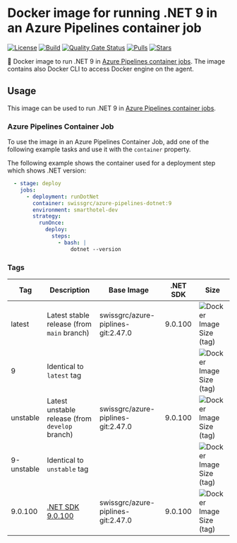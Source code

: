 # Docker image for running .NET 9 in an Azure Pipelines container job

<!-- markdownlint-disable MD013 -->
[![License](https://img.shields.io/badge/license-MIT-blue.svg?style=flat-square)](https://github.com/swissgrc/docker-azure-pipelines-dotnet-9/blob/main/LICENSE) [![Build](https://img.shields.io/github/actions/workflow/status/swissgrc/docker-azure-pipelines-dotnet-9/publish.yml?branch=develop&style=flat-square)](https://github.com/swissgrc/docker-azure-pipelines-dotnet-9/actions/workflows/publish.yml) [![Quality Gate Status](https://sonarcloud.io/api/project_badges/measure?project=swissgrc_docker-azure-pipelines-dotnet-9&metric=alert_status)](https://sonarcloud.io/summary/new_code?id=swissgrc_docker-azure-pipelines-dotnet-9) [![Pulls](https://img.shields.io/docker/pulls/swissgrc/azure-pipelines-dotnet.svg?style=flat-square)](https://hub.docker.com/r/swissgrc/azure-pipelines-dotnet) [![Stars](https://img.shields.io/docker/stars/swissgrc/azure-pipelines-dotnet.svg?style=flat-square)](https://hub.docker.com/r/swissgrc/azure-pipelines-dotnet)
<!-- markdownlint-restore -->

🐳 Docker image to run .NET 9 in [Azure Pipelines container jobs].
The image contains also Docker CLI to access Docker engine on the agent.

## Usage

This image can be used to run .NET 9 in [Azure Pipelines container jobs].

### Azure Pipelines Container Job

To use the image in an Azure Pipelines Container Job, add one of the following example tasks and use it with the `container` property.

The following example shows the container used for a deployment step which shows .NET version:

```yaml
  - stage: deploy
    jobs:
      - deployment: runDotNet
        container: swissgrc/azure-pipelines-dotnet:9
        environment: smarthotel-dev
        strategy:
          runOnce:
            deploy:
              steps:
                - bash: |
                    dotnet --version
```

### Tags

| Tag        | Description                                                                                   | Base Image                         | .NET SDK | Size                                                                                                                              |
|------------|-----------------------------------------------------------------------------------------------|------------------------------------|----------|-----------------------------------------------------------------------------------------------------------------------------------|
| latest     | Latest stable release (from `main` branch)                                                    | swissgrc/azure-piplines-git:2.47.0 | 9.0.100  | ![Docker Image Size (tag)](https://img.shields.io/docker/image-size/swissgrc/azure-pipelines-dotnet/latest?style=flat-square)     |
| 9          | Identical to `latest` tag                                                                     |                                    |          | ![Docker Image Size (tag)](https://img.shields.io/docker/image-size/swissgrc/azure-pipelines-dotnet/9?style=flat-square)          |
| unstable   | Latest unstable release (from `develop` branch)                                               | swissgrc/azure-piplines-git:2.47.0 | 9.0.100  | ![Docker Image Size (tag)](https://img.shields.io/docker/image-size/swissgrc/azure-pipelines-dotnet/unstable?style=flat-square)   |
| 9-unstable | Identical to `unstable` tag                                                                   |                                    |          | ![Docker Image Size (tag)](https://img.shields.io/docker/image-size/swissgrc/azure-pipelines-dotnet/9-unstable?style=flat-square) |
| 9.0.100    | [.NET SDK 9.0.100](https://github.com/dotnet/core/blob/main/release-notes/9.0/9.0.0/9.0.0.md) | swissgrc/azure-piplines-git:2.47.0 | 9.0.100  | ![Docker Image Size (tag)](https://img.shields.io/docker/image-size/swissgrc/azure-pipelines-dotnet/9.0.100?style=flat-square)    |


[Azure Pipelines container jobs]: https://docs.microsoft.com/en-us/azure/devops/pipelines/process/container-phases
